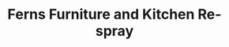 ---
title: "Ferns Furniture and Kitchen Re-spray"
url: /ferns/ferns-furniture-and-kitchen-re-spray/
shop: furniture
---